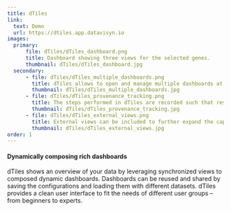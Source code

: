 ```yaml
---
title: dTiles
link:
  text: Demo
  url: https://dtiles.app.datavisyn.io
images:
  primary:
      file: dTiles/dTiles_dashboard.png
      title: Dashboard showing three views for the selected genes.
      thumbnail: dTiles/dTiles_dashboard.jpg
  secondary:
      - file: dTiles/dTiles_multiple_dashboards.png
        title: dTiles allows to open and manage multiple dashboards at once.
        thumbnail: dTiles/dTiles_multiple_dashboards.jpg
      - file: dTiles/dTiles_provenance_tracking.png
        title: The steps performed in dTiles are recorded such that researchers can jump back to any state.
        thumbnail: dTiles/dTiles_provenance_tracking.jpg
      - file: dTiles/dTiles_external_views.png
        title: External views can be included to further expand the capabilities of dTiles.
        thumbnail: dTiles/dTiles_external_views.jpg
order: 1
---
```


#### Dynamically composing rich dashboards

dTiles  shows an overview of your data by leveraging synchronized views to composed dynamic dashboards. Dashboards can be reused and shared by saving the configurations and loading them with different datasets. dTiles provides a clean user interface to fit the needs of different user groups – from beginners to experts.